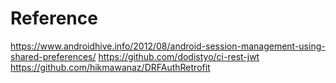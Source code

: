 
# Reference
https://www.androidhive.info/2012/08/android-session-management-using-shared-preferences/
https://github.com/dodistyo/ci-rest-jwt
https://github.com/hikmawanaz/DRFAuthRetrofit
